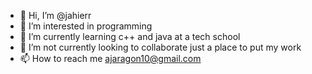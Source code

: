- 👋 Hi, I’m @jahierr
- 👀 I’m interested in programming
- 🌱 I’m currently learning c++ and java at a tech school
- 💞️ I’m not currently looking to collaborate just a place to put my work
- 📫 How to reach me ajaragon10@gmail.com

<!---
jahierr/jahierr is a ✨ special ✨ repository because its `README.md` (this file) appears on your GitHub profile.
You can click the Preview link to take a look at your changes.
--->
